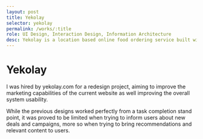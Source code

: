 ```yaml
---
layout: post
title: Yekolay
selector: yekolay
permalink: /works/:title
role: UI Design, Interaction Design, Information Architecture
desc: Yekolay is a location based online food ordering service built with an emphasis on quick service.
---
```


# Yekolay

I was hired by yekolay.com for a redesign project, aiming to improve the marketing capabilities of the current website as well improving the overall system usability. 

While the previous designs worked perfectly from a task completion stand point, it was proved to be limited when trying to inform users about new deals and campaigns, more so when trying to bring recommendations and relevant content to users.